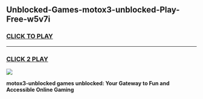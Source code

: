 
## Unblocked-Games-motox3-unblocked-Play-Free-w5v7i
<h3>
<a href="https://premium76.site?title=motox3-unblocked&ref=23A">CLICK TO PLAY</a></h3>
<hr>

<h3>
<a href="https://premium76.site?title=motox3-unblocked&ref=23A">CLICK 2 PLAY</a>
  
</h3>

<a href="https://premium76.site?title=motox3-unblocked&ref=23A"><img src="https://clearcache.store/games.png"></a>


**motox3-unblocked games unblocked: Your Gateway to Fun and Accessible Online Gaming**
